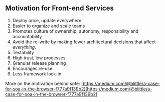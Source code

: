 ## Motivation for Front-end Services
1. Deploy once, update everywhere
1. Easier to organize and scale teams
1. Promotes culture of ownership, autonomy, responsibility and accountability
1. Avoid the re-write by making fewer architectural decisions that affect *everything*.
1. Testability
1. High trust, low processes
1. Granular release planning
1. Encourages re-use
1. Less framework lock-in

More on the motivation behind sofe: [https://medium.com/@blittle/a-case-for-soa-in-the-browser-f777a9f139b2](https://medium.com/@blittle/a-case-for-soa-in-the-browser-f777a9f139b2)
